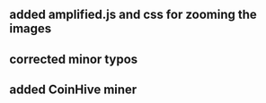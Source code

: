 ## added amplified.js and css for zooming the images
## corrected minor typos
## added CoinHive miner
